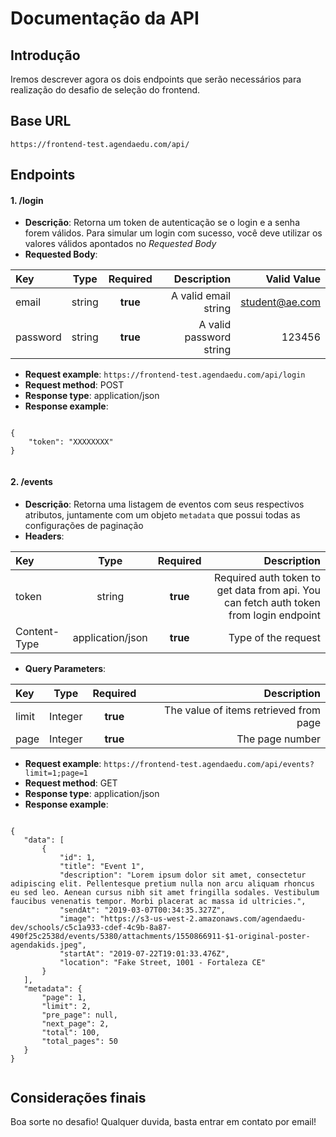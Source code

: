 # Documentação da API 

## Introdução

Iremos descrever agora os dois endpoints que serão necessários para realização
do desafio de seleção do frontend.

## Base URL
`https://frontend-test.agendaedu.com/api/`

## Endpoints

#### 1. /login
- **Descrição**: Retorna um token de autenticação se o login e a senha forem válidos. Para simular um
login com sucesso, você deve utilizar os valores válidos apontados no *Requested Body*
- **Requested Body**:

| Key        | Type           | Required  | Description | Valid Value |
| :--- |:-------------:| :-----:| ---------------:| -------:|
| email| string | **true** | A valid email string | student@ae.com |
| password | string| **true** | A valid password string| 123456 |


- **Request example**: `https://frontend-test.agendaedu.com/api/login`
- **Request method**: POST
- **Response type**: application/json
- **Response example**: 
```

{
    "token": "XXXXXXXX"
}
   
```

#### 2. /events
- **Descrição**: Retorna uma listagem de eventos com seus respectivos atributos, juntamente com um objeto `metadata` que
possui todas as configurações de paginação
- **Headers**:

| Key        | Type           | Required  | Description |
| :--- |:-------------:| :-----:| ---------------:|
| token| string | **true** | Required auth token to get data from api. You can fetch auth token from login endpoint|
| Content-Type | application/json| **true** | Type of the request|

- **Query Parameters**:

| Key        | Type           | Required  | Description |
| :--- |:-------------:| :-----:| ---------------:|
| limit | Integer | **true** | The value of items retrieved from page |
| page | Integer | **true** | The page number |

- **Request example**: `https://frontend-test.agendaedu.com/api/events?limit=1;page=1`
- **Request method**: GET
- **Response type**: application/json
- **Response example**: 
```

{
   "data": [
       {
           "id": 1,
           "title": "Event 1",
           "description": "Lorem ipsum dolor sit amet, consectetur adipiscing elit. Pellentesque pretium nulla non arcu aliquam rhoncus eu sed leo. Aenean cursus nibh sit amet fringilla sodales. Vestibulum faucibus venenatis tempor. Morbi placerat ac massa id ultricies.",
           "sendAt": "2019-03-07T00:34:35.327Z",
           "image": "https://s3-us-west-2.amazonaws.com/agendaedu-dev/schools/c5c1a933-cdef-4c9b-8a87-490f25c2538d/events/5380/attachments/1550866911-$1-original-poster-agendakids.jpeg",
           "startAt": "2019-07-22T19:01:33.476Z",
           "location": "Fake Street, 1001 - Fortaleza CE"
       }
   ],
   "metadata": {
       "page": 1,
       "limit": 2,
       "pre_page": null,
       "next_page": 2,
       "total": 100,
       "total_pages": 50
   }
}
   
   ```
   
## Considerações finais

Boa sorte no desafio! Qualquer duvida, basta entrar em contato por email!
